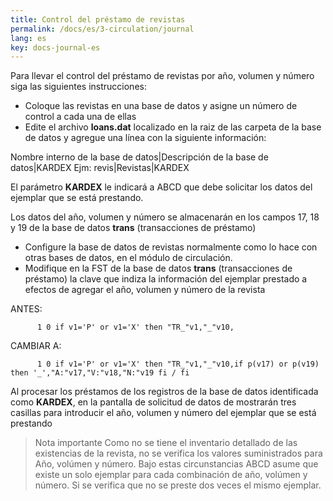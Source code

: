 ```yaml
---
title: Control del préstamo de revistas
permalink: /docs/es/3-circulation/journal
lang: es
key: docs-journal-es
---
```



Para llevar el control del préstamo de revistas por año, volumen y número siga las siguientes instrucciones:

-   Coloque las revistas en una base de datos y asigne un número de control a cada una de ellas
-   Edite el archivo  **loans.dat**  localizado en la raiz de las carpeta de la base de datos y agregue una línea con la siguiente información:

   Nombre interno de la base de datos|Descripción de la base de datos|KARDEX
   Ejm:
   revis|Revistas|KARDEX
   
   El parámetro **KARDEX** le indicará a ABCD que debe solicitar los datos del ejemplar que se está prestando. 

   Los datos del año, volumen y número se almacenarán en los campos 17, 18 y 19 de la base de datos **trans** (transacciones de préstamo)

-   Configure la base de datos de revistas normalmente como lo hace con otras bases de datos, en el módulo de circulación.
-   Modifique en la FST de la base de datos  **trans**  (transacciones de préstamo) la clave que indiza la información del ejemplar prestado a efectos de agregar el año, volumen y número de la revista

   ANTES:
   
          1 0 if v1='P' or v1='X' then "TR_"v1,"_"v10,
   CAMBIAR A:
   
          1 0 if v1='P' or v1='X' then "TR_"v1,"_"v10,if p(v17) or p(v19) then '_',"A:"v17,"V:"v18,"N:"v19 fi / fi

Al procesar los préstamos de los registros de la base de datos identificada como  **KARDEX**, en la pantalla de solicitud de datos de mostrarán tres casillas para introducir el año, volumen y número del ejemplar que se está prestando

> Nota importante
> Como no se tiene el inventario detallado de las existencias de la revista, no se verifica los valores 
> suministrados para Año, volúmen y número. Bajo estas circunstancias ABCD asume que existe un solo 
> ejemplar para cada combinación de año, volúmen y número. Si se verifica que no se preste dos veces el mismo ejemplar.